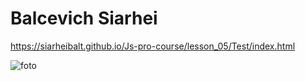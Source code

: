 # Balcevich Siarhei

https://siarheibalt.github.io/Js-pro-course/lesson_05/Test/index.html

![foto](https://user-images.githubusercontent.com/75533283/116124214-acf1d080-a6cc-11eb-8e38-96bd0fd038ce.jpg)


